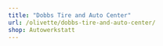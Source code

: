 ```yaml
---
title: "Dobbs Tire and Auto Center"
url: /olivette/dobbs-tire-and-auto-center/
shop: Autowerkstatt
---
```

